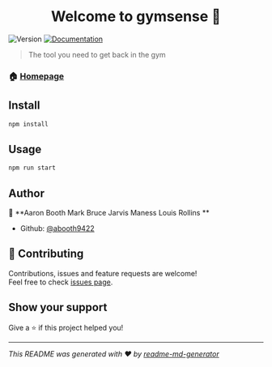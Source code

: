 <h1 align="center">Welcome to gymsense 👋</h1>
<p>
  <img alt="Version" src="https://img.shields.io/badge/version-1.0.0-blue.svg?cacheSeconds=2592000" />
  <a href="https://github.com/ABooth9422/Project3/blob/master/README.md">
    <img alt="Documentation" src="https://img.shields.io/badge/documentation-yes-brightgreen.svg" target="_blank" />
  </a>
</p>

> The tool you need to get back in the gym  

### 🏠 [Homepage](https://guarded-peak-76174.herokuapp.com/)

## Install

```sh
npm install
```

## Usage

```sh
npm run start
```

## Author

👤 **Aaron Booth  Mark Bruce  Jarvis Maness  Louis Rollins  **

* Github: [@abooth9422](https://github.com/abooth9422)

## 🤝 Contributing

Contributions, issues and feature requests are welcome!<br />Feel free to check [issues page](https://github.com/ABooth9422/Project3/issues).

## Show your support

Give a ⭐️ if this project helped you!

***
_This README was generated with ❤️ by [readme-md-generator](https://github.com/kefranabg/readme-md-generator)_